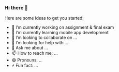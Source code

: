 ### Hi there 👋


Here are some ideas to get you started:

- 🔭 I’m currently working on assignment & final exam
- 🌱 I’m currently learning mobile app development
- 👯 I’m looking to collaborate on ...
- 🤔 I’m looking for help with ...
- 💬 Ask me about ...
- 📫 How to reach me: ...
- 😄 Pronouns: ...
- ⚡ Fun fact: ...

